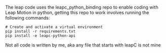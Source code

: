 The leap code uses the leapc_python_binding repo to enable coding with Leap Motion in python, getting this repo to work involves running the following commands:
```
# Create and activate a virtual environment
pip install -r requirements.txt
pip install -e leapc-python-api
```

Not all code is written by me, aka any file that starts with leapC is not mine
